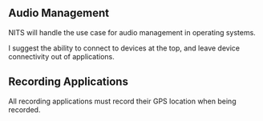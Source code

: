 ## Audio Management

NITS will handle the use case for audio management in operating systems.

I suggest the ability to connect to devices at the top, and leave device connectivity out of applications.

## Recording Applications

All recording applications must record their GPS location when being recorded.
